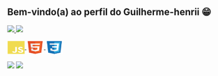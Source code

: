 ## Bem-vindo(a) ao perfil do Guilherme-henrii 😁

 <div>
   <a href="https://github.com/Guilherme-henrii">
   <img height="180em" src="https://github-readme-stats.vercel.app/api?username=Guilherme-henrii&show_icons=true&theme=tokyonight&include_all_commits=true&count_private=true"/>
   <img height="180em" src="https://github-readme-stats.vercel.app/api/top-langs/?username=Guilherme-henrii&layout=compact&langs_count=6&theme=tokyonight"/>
</div>
    
<div style="display: inline_block"><br>
  <img align="center" alt="Js" height="30" width="40" src="https://raw.githubusercontent.com/devicons/devicon/master/icons/javascript/javascript-plain.svg">
  <img align="center" alt="HTML" height="30" width="40" src="https://raw.githubusercontent.com/devicons/devicon/master/icons/html5/html5-original.svg">
  <img align="center" alt="CSS" height="30" width="40" src="https://raw.githubusercontent.com/devicons/devicon/master/icons/css3/css3-original.svg">
</div>
 
<br>
 <a href = "mailto:gui.g.h4567.gh@gmail.com"><img src="https://img.shields.io/badge/-Gmail-%23333?style=for-the-badge&logo=gmail&logoColor=white" target="_blank"></a>
<a href="https://instagram.com/eugui_henrique" target="_blank"><img src="https://img.shields.io/badge/-Instagram-%23E4405F?style=for-the-badge&logo=instagram&logoColor=white"</a>
